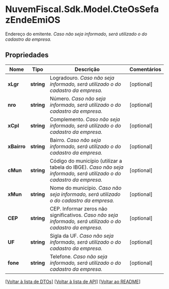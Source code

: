 # NuvemFiscal.Sdk.Model.CteOsSefazEndeEmiOS
Endereço do emitente.    *Caso não seja informado, será utilizado o do cadastro da empresa.*

## Propriedades

Nome | Tipo | Descrição | Comentários
------------ | ------------- | ------------- | -------------
**xLgr** | **string** | Logradouro.    *Caso não seja informado, será utilizado o do cadastro da empresa.* | [optional] 
**nro** | **string** | Número.    *Caso não seja informado, será utilizado o do cadastro da empresa.* | [optional] 
**xCpl** | **string** | Complemento.    *Caso não seja informado, será utilizado o do cadastro da empresa.* | [optional] 
**xBairro** | **string** | Bairro.    *Caso não seja informado, será utilizado o do cadastro da empresa.* | [optional] 
**cMun** | **string** | Código do município (utilizar a tabela do IBGE).    *Caso não seja informado, será utilizado o do cadastro da empresa.* | [optional] 
**xMun** | **string** | Nome do município.    *Caso não seja informado, será utilizado o do cadastro da empresa.* | [optional] 
**CEP** | **string** | CEP.  Informar zeros não significativos.    *Caso não seja informado, será utilizado o do cadastro da empresa.* | [optional] 
**UF** | **string** | Sigla da UF.    *Caso não seja informado, será utilizado o do cadastro da empresa.* | [optional] 
**fone** | **string** | Telefone.    *Caso não seja informado, será utilizado o do cadastro da empresa.* | [optional] 

[[Voltar à lista de DTOs]](../README.md#documentation-for-models) [[Voltar à lista de API]](../README.md#documentation-for-api-endpoints) [[Voltar ao README]](../README.md)

